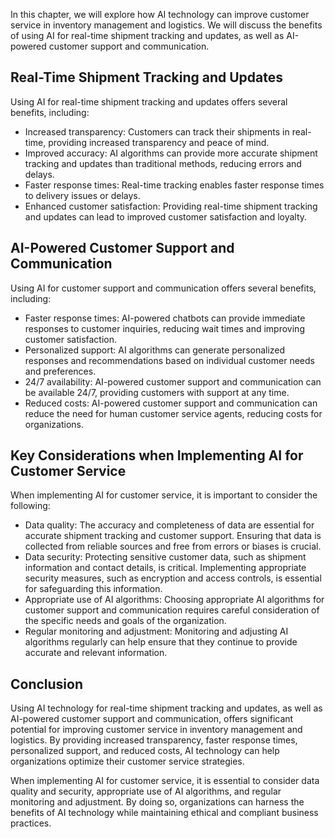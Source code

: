 
In this chapter, we will explore how AI technology can improve customer service in inventory management and logistics. We will discuss the benefits of using AI for real-time shipment tracking and updates, as well as AI-powered customer support and communication.

Real-Time Shipment Tracking and Updates
---------------------------------------

Using AI for real-time shipment tracking and updates offers several benefits, including:

* Increased transparency: Customers can track their shipments in real-time, providing increased transparency and peace of mind.
* Improved accuracy: AI algorithms can provide more accurate shipment tracking and updates than traditional methods, reducing errors and delays.
* Faster response times: Real-time tracking enables faster response times to delivery issues or delays.
* Enhanced customer satisfaction: Providing real-time shipment tracking and updates can lead to improved customer satisfaction and loyalty.

AI-Powered Customer Support and Communication
---------------------------------------------

Using AI for customer support and communication offers several benefits, including:

* Faster response times: AI-powered chatbots can provide immediate responses to customer inquiries, reducing wait times and improving customer satisfaction.
* Personalized support: AI algorithms can generate personalized responses and recommendations based on individual customer needs and preferences.
* 24/7 availability: AI-powered customer support and communication can be available 24/7, providing customers with support at any time.
* Reduced costs: AI-powered customer support and communication can reduce the need for human customer service agents, reducing costs for organizations.

Key Considerations when Implementing AI for Customer Service
------------------------------------------------------------

When implementing AI for customer service, it is important to consider the following:

* Data quality: The accuracy and completeness of data are essential for accurate shipment tracking and customer support. Ensuring that data is collected from reliable sources and free from errors or biases is crucial.
* Data security: Protecting sensitive customer data, such as shipment information and contact details, is critical. Implementing appropriate security measures, such as encryption and access controls, is essential for safeguarding this information.
* Appropriate use of AI algorithms: Choosing appropriate AI algorithms for customer support and communication requires careful consideration of the specific needs and goals of the organization.
* Regular monitoring and adjustment: Monitoring and adjusting AI algorithms regularly can help ensure that they continue to provide accurate and relevant information.

Conclusion
----------

Using AI technology for real-time shipment tracking and updates, as well as AI-powered customer support and communication, offers significant potential for improving customer service in inventory management and logistics. By providing increased transparency, faster response times, personalized support, and reduced costs, AI technology can help organizations optimize their customer service strategies.

When implementing AI for customer service, it is essential to consider data quality and security, appropriate use of AI algorithms, and regular monitoring and adjustment. By doing so, organizations can harness the benefits of AI technology while maintaining ethical and compliant business practices.
